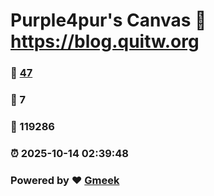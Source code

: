 # Purple4pur's Canvas :link: https://blog.quitw.org 
### :page_facing_up: [47](https://blog.quitw.org/tag.html) 
### :speech_balloon: 7 
### :hibiscus: 119286 
### :alarm_clock: 2025-10-14 02:39:48 
### Powered by :heart: [Gmeek](https://github.com/Meekdai/Gmeek)
